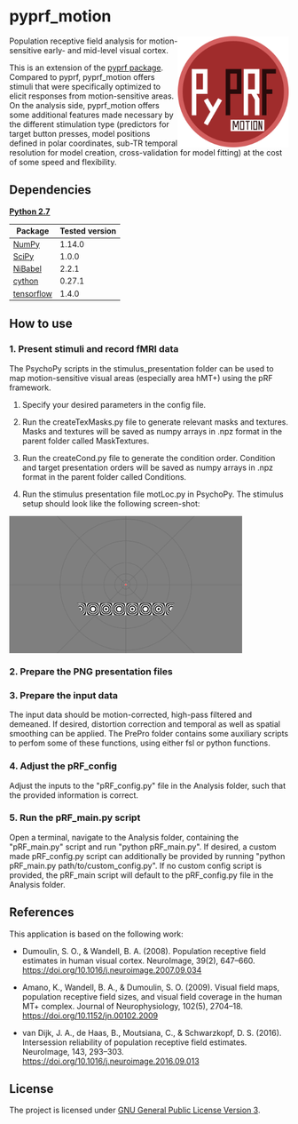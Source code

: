 # pyprf_motion
<img src="logo/logo.png" width=200 align="right" />

Population receptive field analysis for motion-sensitive early- and mid-level visual cortex.

This is an extension of the [pyprf package](https://github.com/ingo-m/pypRF).
Compared to pyprf, pyprf_motion offers stimuli that were specifically optimized to elicit responses from motion-sensitive areas.
On the analysis side, pyprf_motion offers some additional features made necessary by the different stimulation type (predictors for target button presses, model positions defined in polar coordinates, sub-TR temporal resolution for model creation, cross-validation for model fitting) at the cost of some speed and flexibility.

## Dependencies
[**Python 2.7**](https://www.python.org/download/releases/2.7/)

| Package                                   | Tested version |
|-------------------------------------------|----------------|
| [NumPy](http://www.numpy.org/)            | 1.14.0         |
| [SciPy](http://www.scipy.org/)            | 1.0.0          |
| [NiBabel](http://nipy.org/nibabel/)       | 2.2.1          |
| [cython](http://cython.org/)              | 0.27.1         |
| [tensorflow](https://www.tensorflow.org/) | 1.4.0          |

## How to use
### 1. Present stimuli and record fMRI data
The PsychoPy scripts in the stimulus_presentation folder can be used to map motion-sensitive visual areas (especially area hMT+) using the pRF framework.

1. Specify your desired parameters in the config file.

2. Run the createTexMasks.py file to generate relevant masks and textures.
Masks and textures will be saved as numpy arrays in .npz format in the parent folder called MaskTextures.

3. Run the createCond.py file to generate the condition order.
Condition and target presentation orders will be saved as numpy arrays in .npz format in the parent folder called Conditions.

4. Run the stimulus presentation file motLoc.py in PsychoPy.
The stimulus setup should look like the following screen-shot:
<img src="logo/demo_stim_pyprf_motion.png" width=420 align="center" />


### 2. Prepare the PNG presentation files

### 3. Prepare the input data
The input data should be motion-corrected, high-pass filtered and demeaned. If desired, distortion correction and temporal as well as spatial smoothing can be applied. The PrePro folder contains some auxiliary scripts to perfom some of these functions, using either fsl or python functions.

### 4. Adjust the pRF_config
Adjust the inputs to the "pRF_config.py" file in the Analysis folder, such that the provided information is correct.

### 5. Run the pRF_main.py script
Open a terminal, navigate to the Analysis folder, containing the "pRF_main.py" script and run "python pRF_main.py". If desired, a custom made pRF_config.py script can additionally be provided by running "python pRF_main.py path/to/custom_config.py". If no custom config script is provided, the pRF_main script will default to the pRF_config.py file in the Analysis folder.

## References
This application is based on the following work:

* Dumoulin, S. O., & Wandell, B. A. (2008). Population receptive field estimates in human visual cortex. NeuroImage, 39(2), 647–660. https://doi.org/10.1016/j.neuroimage.2007.09.034

* Amano, K., Wandell, B. A., & Dumoulin, S. O. (2009). Visual field maps, population receptive field sizes, and visual field coverage in the human MT+ complex. Journal of Neurophysiology, 102(5), 2704–18. https://doi.org/10.1152/jn.00102.2009

* van Dijk, J. A., de Haas, B., Moutsiana, C., & Schwarzkopf, D. S. (2016). Intersession reliability of population receptive field estimates. NeuroImage, 143, 293–303. https://doi.org/10.1016/j.neuroimage.2016.09.013

## License
The project is licensed under [GNU General Public License Version 3](http://www.gnu.org/licenses/gpl.html).
